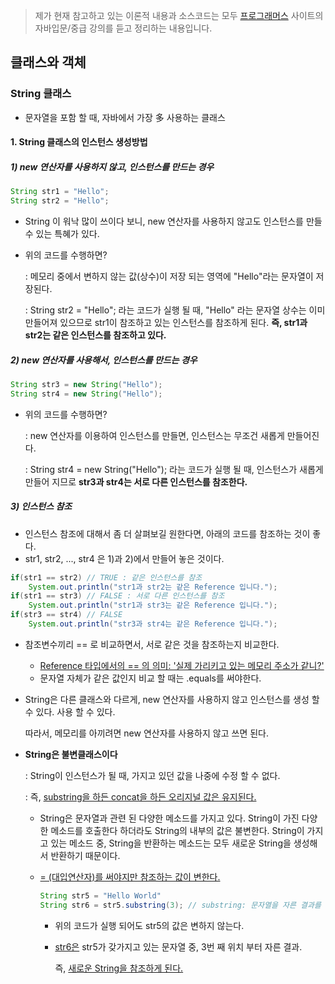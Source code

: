 > 제가 현재 참고하고 있는 이론적 내용과 소스코드는 모두 [프로그래머스]( https://programmers.co.kr/learn ) 사이트의 자바입문/중급 강의를 듣고 정리하는 내용입니다. 



## 클래스와 객체

### String 클래스

- 문자열을 포함 할 때, 자바에서 가장 多 사용하는 클래스

  

#### 1. String 클래스의 인스턴스 생성방법

##### 1) new 연산자를 사용하지 않고, 인스턴스를 만드는 경우

```java
String str1 = "Hello";
String str2 = "Hello";
```

- String 이 워낙 많이 쓰이다 보니, new 연산자를 사용하지 않고도 인스턴스를 만들 수 있는 특혜가 있다.

- 위의 코드를 수행하면? 

  : 메모리 중에서 변하지 않는 값(상수)이 저장 되는 영역에 "Hello"라는 문자열이 저장된다.

  : String str2 = "Hello"; 라는 코드가 실행 될 때, "Hello" 라는 문자열 상수는 이미 만들어져 있으므로 str1이 참조하고 있는 인스턴스를 참조하게 된다. **즉, str1과 str2는 같은 인스턴스를 참조하고 있다.**

##### 2) new 연산자를 사용해서, 인스턴스를 만드는 경우

```java
String str3 = new String("Hello");
String str4 = new String("Hello");
```

- 위의 코드를 수행하면?

  : new 연산자를 이용하여 인스턴스를 만들면, 인스턴스는 무조건 새롭게 만들어진다.

  : String str4 = new String("Hello"); 라는 코드가 실행 될 때, 인스턴스가 새롭게 만들어 지므로 **str3과 str4는 서로 다른 인스턴스를 참조한다.**

##### 3) 인스턴스 참조

- 인스턴스 참조에 대해서 좀 더 살펴보길 원한다면, 아래의 코드를 참조하는 것이 좋다.
- str1, str2, ..., str4 은 1)과 2)에서 만들어 놓은 것이다.

```java
if(str1 == str2) // TRUE : 같은 인스턴스를 참조
    System.out.println("str1과 str2는 같은 Reference 입니다.");
if(str1 == str3) // FALSE : 서로 다른 인스턴스를 참조
    System.out.println("str1과 str3는 같은 Reference 입니다.");
if(str3 == str4) // FALSE
    System.out.println("str3과 str4는 같은 Reference 입니다.");
```

- 참조변수끼리 == 로 비교하면서, 서로 같은 것을 참조하는지 비교한다.
  - <u>Reference 타입에서의 == 의 의미: '실제 가리키고 있는 메모리 주소가 같니?'</u>
  - 문자열 자체가 같은 값인지 비교 할 때는 .equals를 써야한다.

- String은 다른 클래스와 다르게, new 연산자를 사용하지 않고 인스턴스를 생성 할 수 있다. 사용 할 수 있다.

  따라서, 메모리를 아끼려면 new 연산자를 사용하지 않고 쓰면 된다.

- **String은 불변클래스이다**

  : String이 인스턴스가 될 때, 가지고 있던 값을 나중에 수정 할 수 없다.

  : 즉, <u>substring을 하든 concat을 하든 오리지널 값은 유지된다.</u>

  - String은 문자열과 관련 된 다양한 메소드를 가지고 있다. String이 가진 다양한 메소드를 호출한다 하더라도 String의 내부의 값은 불변한다. String이 가지고 있는 메소드 중, String을 반환하는 메소드는 모두 새로운 String을 생성해서 반환하기 때문이다. 

  - <u>= (대입연산자)를 써야지만 참조하는 값이 변한다.</u>

    ```java
    String str5 = "Hello World"
    String str6 = str5.substring(3); // substring: 문자열을 자른 결과를 반환
    ```

    - 위의 코드가 실행 되어도 str5의 값은 변하지 않는다.

    - <u>str6은</u> str5가 갖가지고 있는 문자열 중, 3번 째 위치 부터 자른 결과.

       즉, <u>새로운 String을 참조하게 된다.</u>
